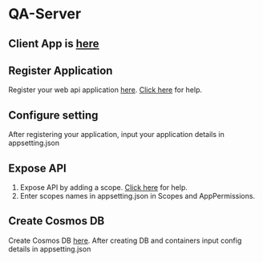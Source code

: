 # QA-Server

## Client App is [here](https://github.com/sarthakdixit/QA-Client/tree/main)


## Register Application

Register your web api application [here](https://portal.azure.com/#view/Microsoft_AAD_RegisteredApps/ApplicationsListBlade). [Click here](https://learn.microsoft.com/en-us/azure/active-directory/develop/quickstart-register-app) for help.


## Configure setting

After registering your application, input your application details in appsetting.json


## Expose API

1) Expose API by adding a scope. [Click here](https://learn.microsoft.com/en-us/azure/active-directory/develop/quickstart-configure-app-expose-web-apis) for help.
2) Enter scopes names in appsetting.json in Scopes and AppPermissions.


## Create Cosmos DB

Create Cosmos DB [here](https://portal.azure.com/#view/HubsExtension/BrowseResource/resourceType/Microsoft.DocumentDb%2FdatabaseAccounts). 
After creating DB and containers input config details in appsetting.json
